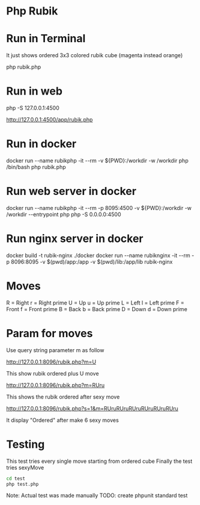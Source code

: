 # Php Rubik

# Run in Terminal 

It just shows ordered 3x3 colored rubik cube (magenta instead orange)

php rubik.php

# Run in web

php -S 127.0.0.1:4500

http://127.0.0.1:4500/app/rubik.php

# Run in docker

docker run --name rubikphp -it --rm -v ${PWD}:/workdir -w /workdir php /bin/bash
php rubik.php

# Run web server in docker

docker run --name rubikphp -it --rm -p 8095:4500 -v ${PWD}:/workdir -w /workdir --entrypoint php php -S 0.0.0.0:4500

# Run nginx server in docker

docker build -t rubik-nginx ./docker
docker run --name rubiknginx -it --rm -p 8096:8095 -v $(pwd)/app:/app -v $(pwd)/lib:/app/lib rubik-nginx

# Moves

R = Right
r = Right prime
U = Up
u = Up prime
L = Left
l = Left prime
F = Front
f = Front prime
B = Back
b = Back prime
D = Down
d = Down prime

# Param for moves

Use query string parameter m as follow

http://127.0.0.1:8096/rubik.php?m=U

This show rubik ordered plus U move

http://127.0.0.1:8096/rubik.php?m=RUru

This shows the rubik ordered after sexy move

http://127.0.0.1:8096/rubik.php?s=1&m=RUruRUruRUruRUruRUruRUru

It display "Ordered" after make 6 sexy moves

# Testing

This test tries every single move starting from ordered cube
Finally the test tries sexyMove

```bash
cd test
php test.php
```

Note: Actual test was made manually
TODO: create phpunit standard test

